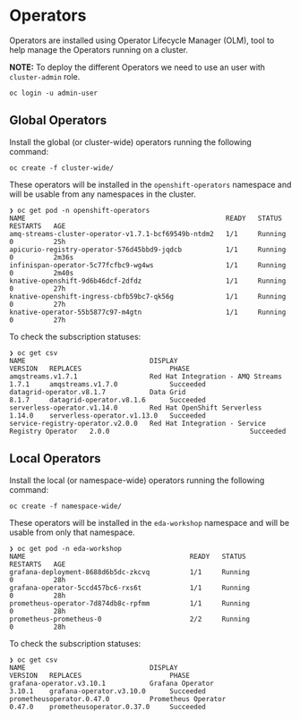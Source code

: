 # Operators

Operators are installed using Operator Lifecycle Manager (OLM), tool to help manage the
Operators running on a cluster.

**NOTE:** To deploy the different Operators we need to use an user with ```cluster-admin``` role.

```shell script
oc login -u admin-user
```

## Global Operators

Install the global (or cluster-wide) operators running the following command:

```shell script
oc create -f cluster-wide/
```

These operators will be installed in the ```openshift-operators``` namespace and will be usable
from any namespaces in the cluster.

```shell script
❯ oc get pod -n openshift-operators
NAME                                                  READY   STATUS    RESTARTS   AGE
amq-streams-cluster-operator-v1.7.1-bcf69549b-ntdm2   1/1     Running   0          25h
apicurio-registry-operator-576d45bbd9-jqdcb           1/1     Running   0          2m36s
infinispan-operator-5c77fcfbc9-wg4ws                  1/1     Running   0          2m40s
knative-openshift-9d6b46dcf-2dfdz                     1/1     Running   0          27h
knative-openshift-ingress-cbfb59bc7-qk56g             1/1     Running   0          27h
knative-operator-55b5877c97-m4gtn                     1/1     Running   0          27h
```

To check the subscription statuses:

```shell script
❯ oc get csv
NAME                               DISPLAY                                           VERSION   REPLACES                      PHASE
amqstreams.v1.7.1                  Red Hat Integration - AMQ Streams                 1.7.1     amqstreams.v1.7.0             Succeeded
datagrid-operator.v8.1.7           Data Grid                                         8.1.7     datagrid-operator.v8.1.6      Succeeded
serverless-operator.v1.14.0        Red Hat OpenShift Serverless                      1.14.0    serverless-operator.v1.13.0   Succeeded
service-registry-operator.v2.0.0   Red Hat Integration - Service Registry Operator   2.0.0                                   Succeeded
```

## Local Operators

Install the local (or namespace-wide) operators running the following command:

```shell script
oc create -f namespace-wide/
```

These operators will be installed in the ```eda-workshop``` namespace and will be usable
from only that namespace.

```shell script
❯ oc get pod -n eda-workshop
NAME                                         READY   STATUS             RESTARTS   AGE
grafana-deployment-8688d6b5dc-zkcvq          1/1     Running            0          28h
grafana-operator-5ccd457bc6-rxs6t            1/1     Running            0          28h
prometheus-operator-7d874db8c-rpfmm          1/1     Running            0          28h
prometheus-prometheus-0                      2/2     Running            0          28h
```

To check the subscription statuses:

```shell script
❯ oc get csv
NAME                               DISPLAY                                           VERSION   REPLACES                      PHASE
grafana-operator.v3.10.1           Grafana Operator                                  3.10.1    grafana-operator.v3.10.0      Succeeded
prometheusoperator.0.47.0          Prometheus Operator                               0.47.0    prometheusoperator.0.37.0     Succeeded
```

